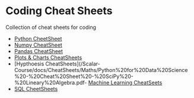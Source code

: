 # Coding Cheat Sheets
Collection of cheat sheets for coding


- [Python CheetSheet](./Python%20for%20Data%20Science%20-%20Cheat%20Sheet%20-%20Jupyter%20Notebook.pdf) 
- [Numpy CheatSheet](/Scalar-Course/docs/CheatSheets/Pandas%20&%20Numpy/Python%20for%20Data%20Science%20-%20Cheat%20Sheet%20-%20NumPy%20Basics.pdf)
- [Pandas CheatSheet](/Scalar-Course/docs/CheatSheets/Pandas%20&%20Numpy/Pandas%20Data%20Wranglin%20cheat%20sheet.jpeg)
- [Plots & Charts CheatSheets](/Scalar-Course/docs/CheatSheets/Plots%20and%20Charts/Python%20for%20Data%20Science%20-%20Cheat%20Sheet%20-%20Seaborn.pdf)
- [Hypthoesis CheatSheets](/Scalar-Course/docs/CheatSheets/Maths/Python%20for%20Data%20Science%20-%20Cheat%20Sheet%20-%20SciPy%20-%20Lineary%20Algebra.pdf- [Machine Learning CheatSeets]()
- [SQL CheetSheets](/Scalar-Course/docs/CheatSheets/SQL%20cheat%20sheet%20(rebellabs).pdf) 
